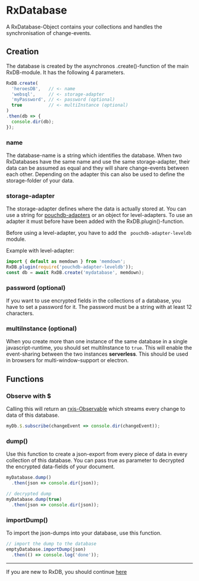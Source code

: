 # RxDatabase

A RxDatabase-Object contains your collections and handles the synchronisation of change-events.

## Creation

The database is created by the asynchronos .create()-function of the main RxDB-module. It has the following 4 parameters.

```javascript
RxDB.create(
  'heroesDB',   // <- name
  'websql',     // <- storage-adapter
  'myPassword', // <- password (optional)
  true          // <- multiInstance (optional)
)
.then(db => {
  console.dir(db);
});
```

### name

The database-name is a string which identifies the database. When two RxDatabases have the same name and use the same storage-adapter, their data can be assumed as equal and they will share change-events between each other.
Depending on the adapter this can also be used to define the storage-folder of your data.


### storage-adapter

The storage-adapter defines where the data is actually stored at. You can use a string for [pouchdb-adapters](https://pouchdb.com/adapters.html) or an object for level-adapters. To use an adapter it must before have been added with the RxDB.plugin()-function.

Before using a level-adapter, you have to add the ``` pouchdb-adapter-leveldb``` module.

Example with level-adapter:

```javascript
import { default as memdown } from 'memdown';
RxDB.plugin(require('pouchdb-adapter-leveldb'));
const db = await RxDB.create('mydatabase', memdown);
```

### password (optional)
If you want to use encrypted fields in the collections of a database, you have to set a password for it. The password must be a string with at least 12 characters.

### multiInstance (optional)
When you create more than one instance of the same database in a single javascript-runtime, you should set multiInstance to ```true```. This will enable the event-sharing between the two instances **serverless**. This should be used in browsers for multi-window-support or electron.


## Functions

### Observe with $
Calling this will return an [rxjs-Observable](http://reactivex.io/rxjs/manual/overview.html#observable) which streams every change to data of this database.

```js
myDb.$.subscribe(changeEvent => console.dir(changeEvent));
```

### dump()
Use this function to create a json-export from every piece of data in every collection of this database. You can pass true as parameter to decrypted the encrypted data-fields of your document.
```js
myDatabase.dump()
  .then(json => console.dir(json));

// decrypted dump
myDatabase.dump(true)
  .then(json => console.dir(json));
```

### importDump()
To import the json-dumps into your database, use this function.

```js
// import the dump to the database
emptyDatabase.importDump(json)
  .then(() => console.log('done'));
```


-----------
If you are new to RxDB, you should continue [here](./RxSchema.md)
